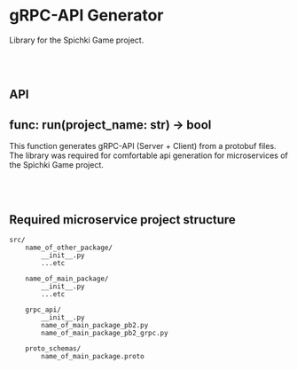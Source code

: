 # gRPC-API Generator

Library for the Spichki Game project.

<br>
<br>

## API

func: run(project_name: str) -> bool
---

This function generates gRPC-API (Server + Client) from a protobuf files. The library was required for comfortable api generation for microservices of the Spichki Game project.

<br>
<br>

## Required microservice project structure

```
src/
	name_of_other_package/
	    __init__.py
		...etc

    name_of_main_package/
		__init__.py
		...etc

    grpc_api/
        __init__.py
	    name_of_main_package_pb2.py
	    name_of_main_package_pb2_grpc.py

    proto_schemas/
        name_of_main_package.proto
```
